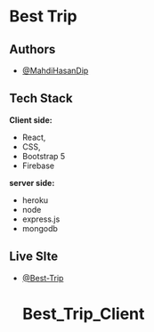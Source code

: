 # Best Trip




## Authors

- [@MahdiHasanDip](https://www.github.com/MahdiHasanDip)


  
## Tech Stack

**Client side:** 
- React, 
- CSS, 
- Bootstrap 5
- Firebase

**server side:**
- heroku
- node
- express.js
- mongodb






  
## Live SIte

- [@Best-Trip](https://assignment-11-cbab5.web.app/)

  # Best_Trip_Client
